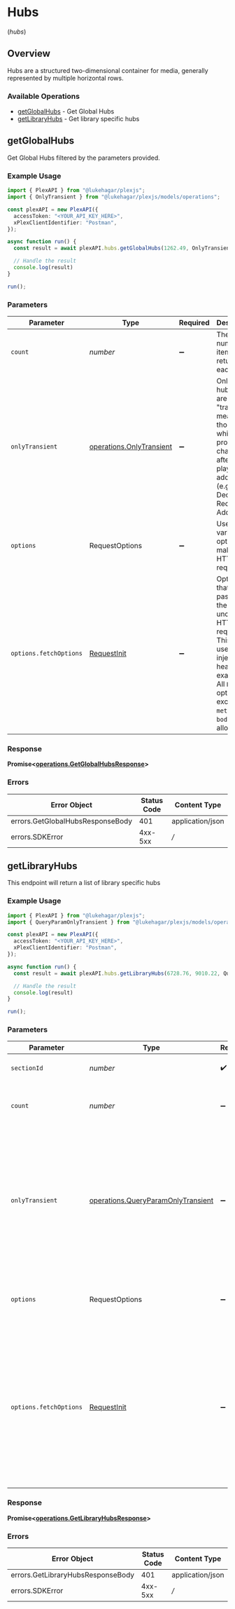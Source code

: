 # Hubs
(*hubs*)

## Overview

Hubs are a structured two-dimensional container for media, generally represented by multiple horizontal rows.


### Available Operations

* [getGlobalHubs](#getglobalhubs) - Get Global Hubs
* [getLibraryHubs](#getlibraryhubs) - Get library specific hubs

## getGlobalHubs

Get Global Hubs filtered by the parameters provided.

### Example Usage

```typescript
import { PlexAPI } from "@lukehagar/plexjs";
import { OnlyTransient } from "@lukehagar/plexjs/models/operations";

const plexAPI = new PlexAPI({
  accessToken: "<YOUR_API_KEY_HERE>",
  xPlexClientIdentifier: "Postman",
});

async function run() {
  const result = await plexAPI.hubs.getGlobalHubs(1262.49, OnlyTransient.One);

  // Handle the result
  console.log(result)
}

run();
```

### Parameters

| Parameter                                                                                                                                                                      | Type                                                                                                                                                                           | Required                                                                                                                                                                       | Description                                                                                                                                                                    |
| ------------------------------------------------------------------------------------------------------------------------------------------------------------------------------ | ------------------------------------------------------------------------------------------------------------------------------------------------------------------------------ | ------------------------------------------------------------------------------------------------------------------------------------------------------------------------------ | ------------------------------------------------------------------------------------------------------------------------------------------------------------------------------ |
| `count`                                                                                                                                                                        | *number*                                                                                                                                                                       | :heavy_minus_sign:                                                                                                                                                             | The number of items to return with each hub.                                                                                                                                   |
| `onlyTransient`                                                                                                                                                                | [operations.OnlyTransient](../../models/operations/onlytransient.md)                                                                                                           | :heavy_minus_sign:                                                                                                                                                             | Only return hubs which are "transient", meaning those which are prone to changing after media playback or addition (e.g. On Deck, or Recently Added).                          |
| `options`                                                                                                                                                                      | RequestOptions                                                                                                                                                                 | :heavy_minus_sign:                                                                                                                                                             | Used to set various options for making HTTP requests.                                                                                                                          |
| `options.fetchOptions`                                                                                                                                                         | [RequestInit](https://developer.mozilla.org/en-US/docs/Web/API/Request/Request#options)                                                                                        | :heavy_minus_sign:                                                                                                                                                             | Options that are passed to the underlying HTTP request. This can be used to inject extra headers for examples. All `Request` options, except `method` and `body`, are allowed. |


### Response

**Promise\<[operations.GetGlobalHubsResponse](../../models/operations/getglobalhubsresponse.md)\>**
### Errors

| Error Object                     | Status Code                      | Content Type                     |
| -------------------------------- | -------------------------------- | -------------------------------- |
| errors.GetGlobalHubsResponseBody | 401                              | application/json                 |
| errors.SDKError                  | 4xx-5xx                          | */*                              |

## getLibraryHubs

This endpoint will return a list of library specific hubs


### Example Usage

```typescript
import { PlexAPI } from "@lukehagar/plexjs";
import { QueryParamOnlyTransient } from "@lukehagar/plexjs/models/operations";

const plexAPI = new PlexAPI({
  accessToken: "<YOUR_API_KEY_HERE>",
  xPlexClientIdentifier: "Postman",
});

async function run() {
  const result = await plexAPI.hubs.getLibraryHubs(6728.76, 9010.22, QueryParamOnlyTransient.Zero);

  // Handle the result
  console.log(result)
}

run();
```

### Parameters

| Parameter                                                                                                                                                                      | Type                                                                                                                                                                           | Required                                                                                                                                                                       | Description                                                                                                                                                                    |
| ------------------------------------------------------------------------------------------------------------------------------------------------------------------------------ | ------------------------------------------------------------------------------------------------------------------------------------------------------------------------------ | ------------------------------------------------------------------------------------------------------------------------------------------------------------------------------ | ------------------------------------------------------------------------------------------------------------------------------------------------------------------------------ |
| `sectionId`                                                                                                                                                                    | *number*                                                                                                                                                                       | :heavy_check_mark:                                                                                                                                                             | the Id of the library to query                                                                                                                                                 |
| `count`                                                                                                                                                                        | *number*                                                                                                                                                                       | :heavy_minus_sign:                                                                                                                                                             | The number of items to return with each hub.                                                                                                                                   |
| `onlyTransient`                                                                                                                                                                | [operations.QueryParamOnlyTransient](../../models/operations/queryparamonlytransient.md)                                                                                       | :heavy_minus_sign:                                                                                                                                                             | Only return hubs which are "transient", meaning those which are prone to changing after media playback or addition (e.g. On Deck, or Recently Added).                          |
| `options`                                                                                                                                                                      | RequestOptions                                                                                                                                                                 | :heavy_minus_sign:                                                                                                                                                             | Used to set various options for making HTTP requests.                                                                                                                          |
| `options.fetchOptions`                                                                                                                                                         | [RequestInit](https://developer.mozilla.org/en-US/docs/Web/API/Request/Request#options)                                                                                        | :heavy_minus_sign:                                                                                                                                                             | Options that are passed to the underlying HTTP request. This can be used to inject extra headers for examples. All `Request` options, except `method` and `body`, are allowed. |


### Response

**Promise\<[operations.GetLibraryHubsResponse](../../models/operations/getlibraryhubsresponse.md)\>**
### Errors

| Error Object                      | Status Code                       | Content Type                      |
| --------------------------------- | --------------------------------- | --------------------------------- |
| errors.GetLibraryHubsResponseBody | 401                               | application/json                  |
| errors.SDKError                   | 4xx-5xx                           | */*                               |
